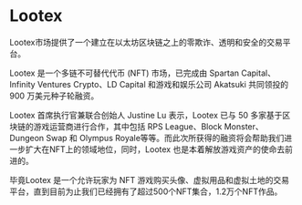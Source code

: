 # 

# Lootex

Lootex市场提供了一个建立在以太坊区块链之上的零欺诈、透明和安全的交易平台。

Lootex 是一个多链不可替代代币 (NFT) 市场，已完成由 Spartan Capital、Infinity Ventures Crypto、LD Capital 和游戏和娱乐公司 Akatsuki 共同领投的 900 万美元种子轮融资。



Lootex 首席执行官兼联合创始人 Justine Lu 表示，Lootex 已与 50 多家基于区块链的游戏运营商进行合作，其中包括 RPS League、Block Monster、Dungeon Swap 和 Olympus Royale等等。而此次所获得的融资将会帮助我们进一步扩大在NFT上的领域地位，同时，Lootex 也是本着解放游戏资产的使命去前进的。



毕竟Lootex 是一个允许玩家为 NFT 游戏购买头像、虚拟用品和虚拟土地的交易平台，直到目前为止我们已经拥有了超过500个NFT集合，1.2万个NFT作品。

